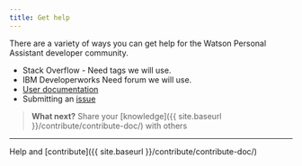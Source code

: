 ```yaml
---
title: Get help
---
```

  There are a variety of ways you can get help for the Watson Personal Assistant developer community.

  * Stack Overflow - Need tags we will use.
  * IBM Developerworks Need forum we will use.
  * [User documentation](https://watson-personal-assistant.github.io/developer/)
  * Submitting an [issue](https://github.com/Watson-Personal-Assistant/developer/issues)

> **What next?** Share your [knowledge]({{ site.baseurl }}/contribute/contribute-doc/) with others

--------
Help and [contribute]({{ site.baseurl }}/contribute/contribute-doc/)
